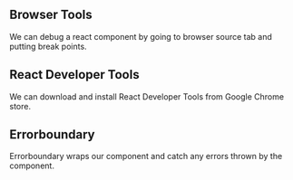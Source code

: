 ## Browser Tools
We can debug a react component by going to browser source tab and putting break points.

## React Developer Tools
We can download and install React Developer Tools from Google Chrome store.

## Errorboundary
Errorboundary wraps our component and catch any errors thrown by the component.